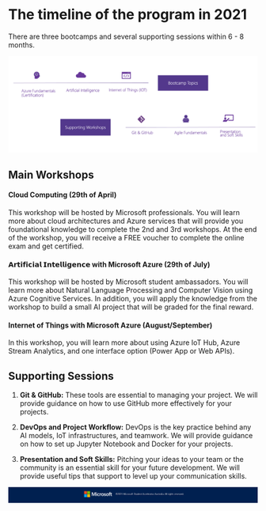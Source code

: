 # The timeline of the program in 2021

There are three bootcamps and several supporting sessions within 6 - 8 months.

![Workshop Image](https://github.com/AUMSA/2021-MSA-content/blob/main/images/structure.png?raw=true)

## Main Workshops

#### Cloud Computing (29th of April)

This workshop will be hosted by Microsoft professionals. You will learn more about cloud architectures and Azure services that will provide you foundational knowledge to complete the 2nd and 3rd workshops. At the end of the workshop, you will receive a FREE voucher to complete the online exam and get certified.

#### 𝗔𝗿𝘁𝗶𝗳𝗶𝗰𝗶𝗮𝗹 𝗜𝗻𝘁𝗲𝗹𝗹𝗶𝗴𝗲𝗻𝗰𝗲 with Microsoft Azure (29th of July)

This workshop will be hosted by Microsoft student ambassadors. You will learn more about Natural Language Processing and Computer Vision using Azure Cognitive Services. In addition, you will apply the knowledge from the workshop to build a small AI project that will be graded for the final reward. 

#### Internet of Things with Microsoft Azure (August/September)

In this workshop, you will learn more about using Azure IoT Hub, Azure Stream Analytics, and one interface option (Power App or Web APIs).

## Supporting Sessions

1. __Git & GitHub:__ These tools are essential to managing your project. We will provide guidance on how to use GitHub more effectively for your projects.

2. __DevOps and Project Workflow:__ DevOps is the key practice behind any AI models, IoT infrastructures, and teamwork. We will provide guidance on how to set up Jupyter Notebook and Docker for your projects. 

3. __Presentation and Soft Skills:__ Pitching your ideas to your team or the community is an essential skill for your future development. We will provide useful tips that support to level up your communication skills.

![Footer_Banner](https://github.com/AUMSA/2021-MSA-content/blob/main/images/MicrosoftBannerFooter.png?raw=true)
